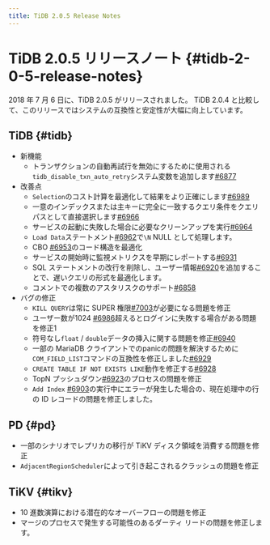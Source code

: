 ```yaml
---
title: TiDB 2.0.5 Release Notes
---
```


# TiDB 2.0.5 リリースノート {#tidb-2-0-5-release-notes}

2018 年 7 月 6 日に、TiDB 2.0.5 がリリースされました。 TiDB 2.0.4 と比較して、このリリースではシステムの互換性と安定性が大幅に向上しています。

## TiDB {#tidb}

-   新機能
    -   トランザクションの自動再試行を無効にするために使用される`tidb_disable_txn_auto_retry`システム変数を追加します[#6877](https://github.com/pingcap/tidb/pull/6877)
-   改善点
    -   `Selection`のコスト計算を最適化して結果をより正確にします[#6989](https://github.com/pingcap/tidb/pull/6989)
    -   一意のインデックスまたは主キーに完全に一致するクエリ条件をクエリ パスとして直接選択します[#6966](https://github.com/pingcap/tidb/pull/6966)
    -   サービスの起動に失敗した場合に必要なクリーンアップを実行[#6964](https://github.com/pingcap/tidb/pull/6964)
    -   `Load Data`ステートメント[#6962](https://github.com/pingcap/tidb/pull/6962)で`\N` NULL として処理します。
    -   CBO [#6953](https://github.com/pingcap/tidb/pull/6953)のコード構造を最適化
    -   サービスの開始時に監視メトリクスを早期にレポートする[#6931](https://github.com/pingcap/tidb/pull/6931)
    -   SQL ステートメントの改行を削除し、ユーザー情報[#6920](https://github.com/pingcap/tidb/pull/6920)を追加することで、遅いクエリの形式を最適化します。
    -   コメントでの複数のアスタリスクのサポート[#6858](https://github.com/pingcap/tidb/pull/6858)
-   バグの修正
    -   `KILL QUERY`は常に SUPER 権限[#7003](https://github.com/pingcap/tidb/pull/7003)が必要になる問題を修正
    -   ユーザー数が1024 [#6986](https://github.com/pingcap/tidb/pull/6986)超えるとログインに失敗する場合がある問題を修正1
    -   符号なし`float` / `double`データの挿入に関する問題を修正[#6940](https://github.com/pingcap/tidb/pull/6940)
    -   一部の MariaDB クライアントでのpanicの問題を解決するために`COM_FIELD_LIST`コマンドの互換性を修正しました[#6929](https://github.com/pingcap/tidb/pull/6929)
    -   `CREATE TABLE IF NOT EXISTS LIKE`動作を修正する[#6928](https://github.com/pingcap/tidb/pull/6928)
    -   TopN プッシュダウン[#6923](https://github.com/pingcap/tidb/pull/6923)のプロセスの問題を修正
    -   `Add Index` [#6903](https://github.com/pingcap/tidb/pull/6903)の実行中にエラーが発生した場合の、現在処理中の行の ID レコードの問題を修正しました。

## PD {#pd}

-   一部のシナリオでレプリカの移行が TiKV ディスク領域を消費する問題を修正
-   `AdjacentRegionScheduler`によって引き起こされるクラッシュの問題を修正

## TiKV {#tikv}

-   10 進数演算における潜在的なオーバーフローの問題を修正
-   マージのプロセスで発生する可能性のあるダーティ リードの問題を修正します。
